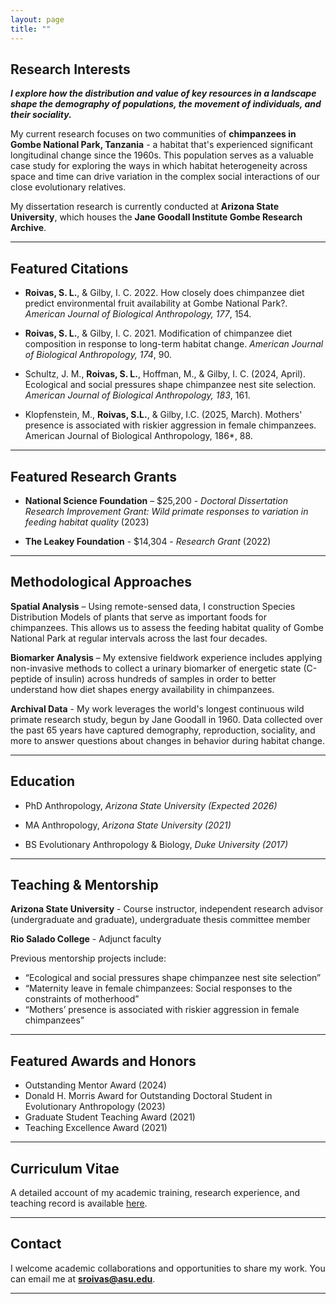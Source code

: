 ```yaml
---
layout: page
title: ""
---
```

## Research Interests

_**I explore how the distribution and value of key resources in a landscape shape the demography of populations, the movement of individuals, and their sociality.**_

My current research focuses on two communities of **chimpanzees in Gombe National Park, Tanzania** - a habitat that's experienced significant longitudinal change since the 1960s. This population serves as a valuable case study for exploring the ways in which habitat heterogeneity across space and time can drive variation in the complex social interactions of our close evolutionary relatives.

My dissertation research is currently conducted at **Arizona State University**, which houses the **Jane Goodall Institute Gombe Research Archive**.

---

## Featured Citations
- **Roivas, S. L.**, & Gilby, I. C. 2022. How closely does chimpanzee diet predict environmental fruit availability at Gombe National Park?. *American Journal of Biological Anthropology, 177*, 154.

- **Roivas, S. L.**, & Gilby, I. C. 2021. Modification of chimpanzee diet composition in response to long-term habitat change. *American Journal of Biological Anthropology, 174*, 90.

- Schultz, J. M., **Roivas, S. L.**, Hoffman, M., & Gilby, I. C. (2024, April). Ecological and social pressures shape chimpanzee nest site selection. *American Journal of Biological Anthropology, 183*, 161.

- Klopfenstein, M., **Roivas, S.L.**, & Gilby, I.C. (2025, March). Mothers' presence is associated with riskier aggression in female chimpanzees. American Journal of Biological Anthropology, 186*, 88.

---

## Featured Research Grants
- **National Science Foundation** – $25,200 - _Doctoral Dissertation Research Improvement Grant: Wild primate responses to variation in feeding habitat quality_ (2023)

- **The Leakey Foundation** - $14,304 - _Research Grant_ (2022)

---

## Methodological Approaches

**Spatial Analysis** – Using remote-sensed data, I construction Species Distribution Models of plants that serve as important foods for chimpanzees. This allows us to assess the feeding habitat quality of Gombe National Park at regular intervals across the last four decades.

**Biomarker Analysis** – My extensive fieldwork experience includes applying non-invasive methods to collect a urinary biomarker of energetic state (C-peptide of insulin) across hundreds of samples in order to better understand how diet shapes energy availability in chimpanzees.

**Archival Data** - My work leverages the world's longest continuous wild primate research study, begun by Jane Goodall in 1960. Data collected over the past 65 years have captured demography, reproduction, sociality, and more to answer questions about changes in behavior during habitat change. 

---

## Education

- PhD Anthropology, _Arizona State University (Expected 2026)_

- MA Anthropology, _Arizona State University (2021)_

- BS Evolutionary Anthropology & Biology, _Duke University (2017)_

---

## Teaching & Mentorship
**Arizona State University** - Course instructor, independent research advisor (undergraduate and graduate), undergraduate thesis committee member

**Rio Salado College** - Adjunct faculty 

Previous mentorship projects include:
- “Ecological and social pressures shape chimpanzee nest site selection”
- “Maternity leave in female chimpanzees: Social responses to the constraints of motherhood”
- “Mothers’ presence is associated with riskier aggression in female chimpanzees”

---

## Featured Awards and Honors
 - Outstanding Mentor Award (2024)
 - Donald H. Morris Award for Outstanding Doctoral Student in Evolutionary Anthropology (2023)
 - Graduate Student Teaching Award (2021)
 - Teaching Excellence Award (2021)

---

## Curriculum Vitae
A detailed account of my academic training, research experience, and teaching record is available [here](https://docs.google.com/document/d/1h_WqnBvjqwgTYDTpesCvbAA6FpGEaqVP/edit?usp=sharing&ouid=112979041482582723813&rtpof=true&sd=true).

---

## Contact
I welcome academic collaborations and opportunities to share my work.  You can email me at   **sroivas@asu.edu**.

---

